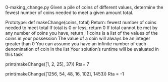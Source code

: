 0-making_change.py
Given a pile of coins of different values, determine the fewest number of coins needed to meet a given amount total.

Prototype: def makeChange(coins, total)
Return: fewest number of coins needed to meet total
If total is 0 or less, return 0
If total cannot be met by any number of coins you have, return -1
coins is a list of the values of the coins in your possession
The value of a coin will always be an integer greater than 0
You can assume you have an infinite number of each denomination of coin in the list
Your solution’s runtime will be evaluated in this task


print(makeChange([1, 2, 25], 37))
Rta= 7

print(makeChange([1256, 54, 48, 16, 102], 1453))
Rta = -1

